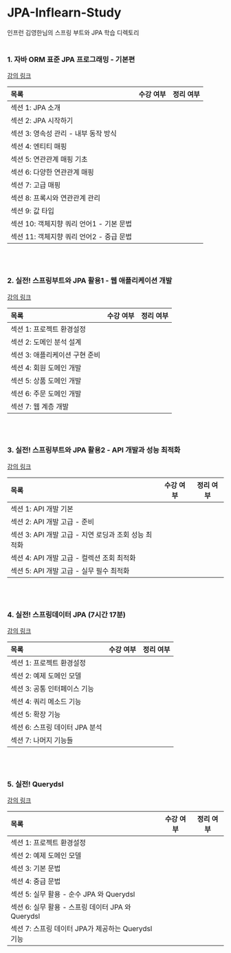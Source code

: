 # JPA-Inflearn-Study
인프런 김영한님의 스프링 부트와 JPA 학습 디렉토리    
</br>

### 1. 자바 ORM 표준 JPA 프로그래밍 - 기본편
[강의 링크](https://www.inflearn.com/course/ORM-JPA-Basic/dashboard) 
</br>

| 목록 | 수강 여부 | 정리 여부 |
|:-----|:-----:|:-----:|
| 섹션 1: JPA 소개 |  |   |
| 섹션 2: JPA 시작하기 |  |  |
| 섹션 3: 영속성 관리 - 내부 동작 방식|  |  |
| 섹션 4: 엔티티 매핑 |  |  |
| 섹션 5: 연관관계 매핑 기초 |  |  |
| 섹션 6: 다양한 연관관계 매핑 |  |  |
| 섹션 7: 고급 매핑 |  |  |
| 섹션 8: 프록시와 연관관계 관리 |  |  |
| 섹션 9: 값 타입 |  |  |
| 섹션 10: 객체지향 쿼리 언어1 - 기본 문법 |  |  |
| 섹션 11: 객체지향 쿼리 언어2 - 중급 문법 |  |  |
</br>
</br>

### 2. 실전! 스프링부트와 JPA 활용1 - 웹 애플리케이션 개발
[강의 링크](https://www.inflearn.com/course/%EC%8A%A4%ED%94%84%EB%A7%81%EB%B6%80%ED%8A%B8-JPA-%ED%99%9C%EC%9A%A9-1/dashboard) 
</br>

| 목록 | 수강 여부 | 정리 여부 |
|:-----|:-----:|:-----:|
| 섹션 1: 프로젝트 환경설정 |  |   |
| 섹션 2: 도메인 분석 설계 |  |  |
| 섹션 3: 애플리케이션 구현 준비 |  |  |
| 섹션 4: 회원 도메인 개발 |  |  |
| 섹션 5: 상품 도메인 개발 |  |  |
| 섹션 6: 주문 도메인 개발 |  |  |
| 섹션 7: 웹 계층 개발 |  |  |
</br>
</br>

### 3. 실전! 스프링부트와 JPA 활용2 - API 개발과 성능 최적화
[강의 링크](https://www.inflearn.com/course/%EC%8A%A4%ED%94%84%EB%A7%81%EB%B6%80%ED%8A%B8-JPA-API%EA%B0%9C%EB%B0%9C-%EC%84%B1%EB%8A%A5%EC%B5%9C%EC%A0%81%ED%99%94/dashboard)
</br>

| 목록 | 수강 여부 | 정리 여부 |
|:-----|:-----:|:-----:|
| 섹션 1: API 개발 기본 |  |   |
| 섹션 2: API 개발 고급 - 준비 |  |  |
| 섹션 3: API 개발 고급 - 지연 로딩과 조회 성능 최적화|  |  |
| 섹션 4: API 개발 고급 - 컬렉션 조회 최적화 |  |  |
| 섹션 5: API 개발 고급 - 실무 필수 최적화 |  |  |
</br>
</br>

### 4. 실전! 스프링데이터 JPA (7시간 17분)
[강의 링크](https://www.inflearn.com/course/%EC%8A%A4%ED%94%84%EB%A7%81-%EB%8D%B0%EC%9D%B4%ED%84%B0-JPA-%EC%8B%A4%EC%A0%84/dashboard)
</br>

| 목록 | 수강 여부 | 정리 여부 |
|:-----|:-----:|:-----:|
| 섹션 1: 프로젝트 환경설정 |  |   |
| 섹션 2: 예제 도메인 모델 |  |  |
| 섹션 3: 공통 인터페이스 기능 |  |  |
| 섹션 4: 쿼리 메소드 기능 |  |  |
| 섹션 5: 확장 기능 |  |  |
| 섹션 6: 스프링 데이터 JPA 분석  |  |  |
| 섹션 7: 나머지 기능들 |  |  |
</br>
</br>

### 5. 실전! Querydsl
[강의 링크](https://www.inflearn.com/course/querydsl-%EC%8B%A4%EC%A0%84/dashboard)
</br>

| 목록 | 수강 여부 | 정리 여부 |
|:-----|:-----:|:-----:|
| 섹션 1: 프로젝트 환경설정 |  |   |
| 섹션 2: 예제 도메인 모델  |  |  |
| 섹션 3: 기본 문법 |  |  |
| 섹션 4: 중급 문법 |  |  |
| 섹션 5: 실무 활용 - 순수 JPA 와 Querydsl |  |  |
| 섹션 6: 실무 활용 - 스프링 데이터 JPA 와 Querydsl |  |  |
| 섹션 7: 스프링 데이터 JPA가 제공하는 Querydsl 기능 |  |  |
</br>
</br>

